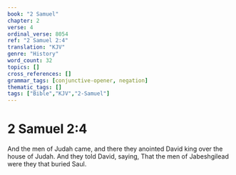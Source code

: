 ```yaml
---
book: "2 Samuel"
chapter: 2
verse: 4
ordinal_verse: 8054
ref: "2 Samuel 2:4"
translation: "KJV"
genre: "History"
word_count: 32
topics: []
cross_references: []
grammar_tags: [conjunctive-opener, negation]
thematic_tags: []
tags: ["Bible","KJV","2-Samuel"]
---
```


# 2 Samuel 2:4

And the men of Judah came, and there they anointed David king over the house of Judah. And they told David, saying, That the men of Jabeshgilead were they that buried Saul.
